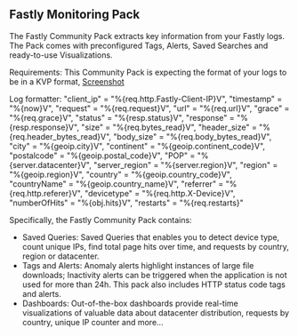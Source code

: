 Fastly Monitoring Pack
-------------------------------------

The Fastly Community Pack extracts key information from your Fastly logs. The Pack comes with preconfigured Tags, Alerts, Saved Searches and ready-to-use Visualizations.

Requirements:
This Community Pack is expecting the format of your logs to be in a KVP format, [Screenshot](http://take.ms/CC1eK)

Log formatter: "client_ip" = "%{req.http.Fastly-Client-IP}V", "timestamp" = "%{now}V", "request" = "%{req.request}V", "url" = "%{req.url}V", "grace" = "%{req.grace}V", "status" = "%{resp.status}V", "response" = "%{resp.response}V", "size" = "%{req.bytes_read}V", "header_size" = "%{req.header_bytes_read}V", "body_size" = "%{req.body_bytes_read}V", "city" = "%{geoip.city}V", "continent" = "%{geoip.continent_code}V", "postalcode" = "%{geoip.postal_code}V", "POP" = "%{server.datacenter}V", "server_region" = "%{server.region}V", "region" = "%{geoip.region}V", "country" = "%{geoip.country_code}V", "countryName" = "%{geoip.country_name}V", "referrer" = "%{req.http.referer}V", "devicetype" = "%{req.http.X-Device}V", "numberOfHits" = "%{obj.hits}V", "restarts" = "%{req.restarts}"

Specifically, the Fastly Community Pack contains:

* Saved Queries: Saved Queries that enables you to detect device type, count unique IPs, find total page hits over time, and requests by country, region or datacenter.
* Tags and Alerts: Anomaly alerts highlight instances of large file downloads; Inactivity alerts can be triggered when the application is not used for more than 24h. This pack also includes HTTP status code tags and alerts.
* Dashboards: Out-of-the-box dashboards provide real-time visualizations of valuable data about datacenter distribution, requests by country, unique IP counter and more...
